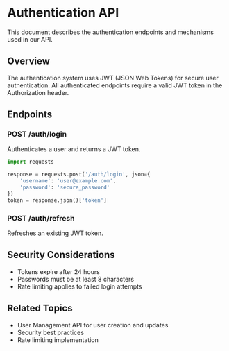 # Authentication API

This document describes the authentication endpoints and mechanisms used in our API.

## Overview

The authentication system uses JWT (JSON Web Tokens) for secure user authentication. All authenticated endpoints require a valid JWT token in the Authorization header.

## Endpoints

### POST /auth/login

Authenticates a user and returns a JWT token.

```python
import requests

response = requests.post('/auth/login', json={
    'username': 'user@example.com',
    'password': 'secure_password'
})
token = response.json()['token']
```

### POST /auth/refresh

Refreshes an existing JWT token.

## Security Considerations

- Tokens expire after 24 hours
- Passwords must be at least 8 characters
- Rate limiting applies to failed login attempts

## Related Topics

- User Management API for user creation and updates
- Security best practices
- Rate limiting implementation
